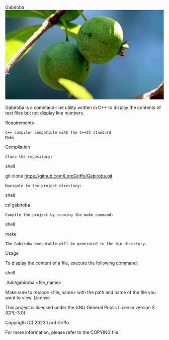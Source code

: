 Gabiroba
![Gabiroba](logo.png)

Gabiroba is a command-line utility written in C++ to display the contents of text files but not display line numbers.

Requirements

    C++ compiler compatible with the C++23 standard
    Make

Compilation

    Clone the repository:

shell

git clone https://github.com/LordGriffo/Gabiroba.git

    Navigate to the project directory:

shell

cd gabiroba

    Compile the project by running the make command:

shell

make

    The Gabiroba executable will be generated in the bin directory.

Usage

To display the content of a file, execute the following command:

shell

./bin/gabiroba <file_name>

Make sure to replace <file_name> with the path and name of the file you want to view.
License

This project is licensed under the GNU General Public License version 3 (GPL-3.0).

Copyrigth (C) 2023 Lord Griffo

For more information, please refer to the COPYING file.
